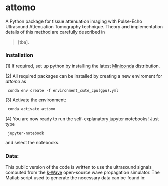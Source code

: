 # attomo

A Python package for tissue attenuation imaging with Pulse-Echo Ultrasound Attenuation Tomography technique. Theory and implementation details of this method are carefully described in 

> [tba].


### Installation

(1) If required, set up python by installing the latest <a href="https://docs.conda.io/en/latest/miniconda.html">Miniconda</a> distribution.

(2) All required packages can be installed by creating a new enviroment for <i>attomo</i> as

<code> conda env create -f environment_cute_cpu(gpu).yml </code>

(3) Activate the environment:

<code> conda activate attomo </code>

(4) You are now ready to run the self-explanatory jupyter notebooks! Just type

<code> jupyter-notebook </code>

and select the notebooks.


### Data:

This public version of the code is written to use the ultrasound signals computed from the <a href="http://www.k-wave.org/">k-Wave<a> open-source wave propagation simulator. The Matlab script used to generate the necessary data can be found in: 

